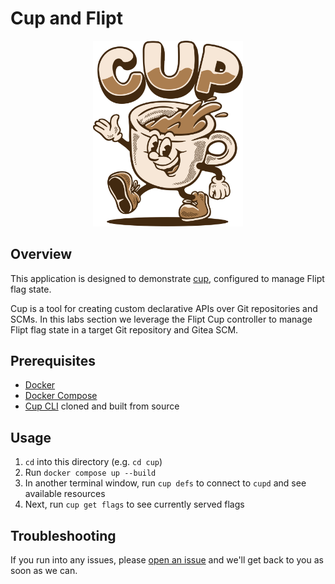 # Cup and Flipt

<div align="center">
  <img src="../../images/cup.svg" alt="CUP" width="240" />
</div>

## Overview

This application is designed to demonstrate [cup](https://github.com/flipt-io/cup), configured to manage Flipt flag state.

Cup is a tool for creating custom declarative APIs over Git repositories and SCMs.
In this labs section we leverage the Flipt Cup controller to manage Flipt flag state in a target Git repository and Gitea SCM.

## Prerequisites

- [Docker](https://docs.docker.com/get-docker/)
- [Docker Compose](https://docs.docker.com/compose/install/)
- [Cup CLI](https://github.com/flipt-io/cup) cloned and built from source

## Usage

1. `cd` into this directory (e.g. `cd cup`)
1. Run `docker compose up --build`
1. In another terminal window, run `cup defs` to connect to `cupd` and see available resources
1. Next, run `cup get flags` to see currently served flags

## Troubleshooting

If you run into any issues, please [open an issue](https://github.com/flipt-io/labs/issues/new&labels=cup) and we'll get back to you as soon as we can.
